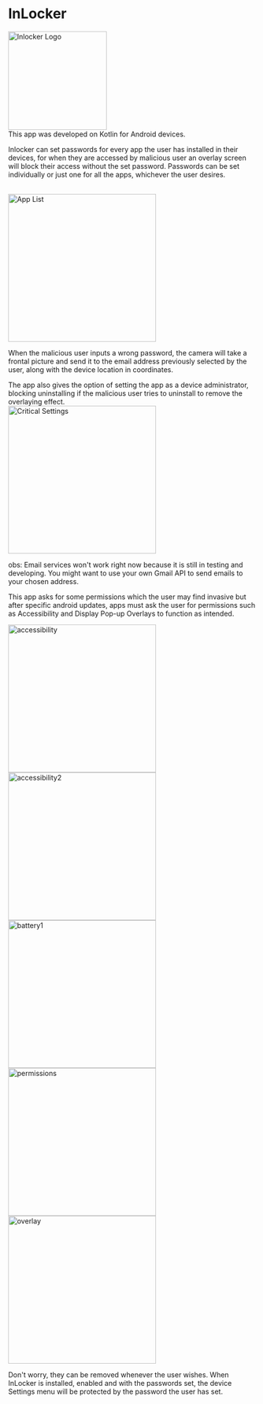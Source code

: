 # **InLocker**


<img src="https://github.com/user-attachments/assets/99000a8e-3663-4078-8c5e-ceff9ebff249" alt="Inlocker Logo" width="200px">  



<br>
This app was developed on Kotlin for Android devices.  

Inlocker can set passwords for every app the user has installed in their devices,
for when they are accessed by malicious user an overlay screen will block their access without the set password.
Passwords can be set individually or just one for all the apps, whichever the user desires.

<br>
<img src="https://github.com/user-attachments/assets/a18d1081-114f-4cee-bbbe-729764cd916e" alt="App List" width="300"/>
<br>

When the malicious user inputs a wrong password, the camera will take a frontal picture and send it
to the email address previously selected by the user, along with the device location in coordinates.

The app also gives the option of setting the app as a device administrator, blocking uninstalling
if the malicious user tries to uninstall to remove the overlaying effect.
<br>
<img src="https://github.com/user-attachments/assets/d8b3ebfd-e0f9-431f-b4f4-cc52b0c0c2e7" alt="Critical Settings" width="300"/>
<br>

obs: Email services won't work right now because it is still in testing and developing. You might want to use your own Gmail API to send emails to your chosen address.

This app asks for some permissions which the user may find invasive but after specific android updates, apps must ask the user for permissions
such as Accessibility and Display Pop-up Overlays to function as intended. 

<img src="https://github.com/user-attachments/assets/fc34eecf-9e9f-4b19-9aef-55ea8590e600" alt="accessibility" width="300"/>

<img src="https://github.com/user-attachments/assets/5d9e8362-061b-4b88-8b34-4272ccba56cf" alt="accessibility2" width="300"/>

<img src="https://github.com/user-attachments/assets/cf2d8d9a-6310-4fc7-beda-86df0c2e45d8" alt="battery1" width="300"/>

<img src="https://github.com/user-attachments/assets/d50c8759-8d30-464f-899a-911e97c173ba" alt="permissions" width="300"/>

<img src="https://github.com/user-attachments/assets/1d87a073-e291-463a-b537-36e6031be812" alt="overlay" width="300"/>






Don't worry, they can be removed whenever the user wishes. When InLocker is installed, enabled and with the passwords set, the device Settings menu will be protected by the password the user has set.
